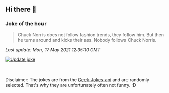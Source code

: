 ## Hi there 👋

### Joke of the hour
<!-- joke -->
>Chuck Norris does not follow fashion trends, they follow him. But then he turns around and kicks their ass. Nobody follows Chuck Norris.
<!-- /joke -->

*Last update: Mon, 17 May 2021 12:35:10 GMT*

[![Update joke](https://github.com/nclskfm/nclskfm/actions/workflows/joke.yml/badge.svg)](https://github.com/nclskfm/nclskfm/actions/workflows/joke.yml)

<br><br>
Disclaimer: The jokes are from the [Geek-Jokes-api](https://github.com/sameerkumar18/geek-joke-api) and are randomly selected. That's why they are unfortunately often not funny. :D
